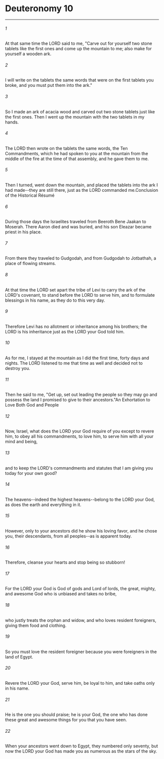 # Deuteronomy 10
***



###### 1 
At that same time the LORD said to me, "Carve out for yourself two stone tablets like the first ones and come up the mountain to me; also make for yourself a wooden ark. 

###### 2 
I will write on the tablets the same words that were on the first tablets you broke, and you must put them into the ark." 

###### 3 
So I made an ark of acacia wood and carved out two stone tablets just like the first ones. Then I went up the mountain with the two tablets in my hands. 

###### 4 
The LORD then wrote on the tablets the same words, the Ten Commandments, which he had spoken to you at the mountain from the middle of the fire at the time of that assembly, and he gave them to me. 

###### 5 
Then I turned, went down the mountain, and placed the tablets into the ark I had made--they are still there, just as the LORD commanded me.Conclusion of the Historical Résumé 

###### 6 
During those days the Israelites traveled from Beeroth Bene Jaakan to Moserah. There Aaron died and was buried, and his son Eleazar became priest in his place. 

###### 7 
From there they traveled to Gudgodah, and from Gudgodah to Jotbathah, a place of flowing streams. 

###### 8 
At that time the LORD set apart the tribe of Levi to carry the ark of the LORD's covenant, to stand before the LORD to serve him, and to formulate blessings in his name, as they do to this very day. 

###### 9 
Therefore Levi has no allotment or inheritance among his brothers; the LORD is his inheritance just as the LORD your God told him. 

###### 10 
As for me, I stayed at the mountain as I did the first time, forty days and nights. The LORD listened to me that time as well and decided not to destroy you. 

###### 11 
Then he said to me, "Get up, set out leading the people so they may go and possess the land I promised to give to their ancestors."An Exhortation to Love Both God and People 

###### 12 
Now, Israel, what does the LORD your God require of you except to revere him, to obey all his commandments, to love him, to serve him with all your mind and being, 

###### 13 
and to keep the LORD's commandments and statutes that I am giving you today for your own good? 

###### 14 
The heavens--indeed the highest heavens--belong to the LORD your God, as does the earth and everything in it. 

###### 15 
However, only to your ancestors did he show his loving favor, and he chose you, their descendants, from all peoples--as is apparent today. 

###### 16 
Therefore, cleanse your hearts and stop being so stubborn! 

###### 17 
For the LORD your God is God of gods and Lord of lords, the great, mighty, and awesome God who is unbiased and takes no bribe, 

###### 18 
who justly treats the orphan and widow, and who loves resident foreigners, giving them food and clothing. 

###### 19 
So you must love the resident foreigner because you were foreigners in the land of Egypt. 

###### 20 
Revere the LORD your God, serve him, be loyal to him, and take oaths only in his name. 

###### 21 
He is the one you should praise; he is your God, the one who has done these great and awesome things for you that you have seen. 

###### 22 
When your ancestors went down to Egypt, they numbered only seventy, but now the LORD your God has made you as numerous as the stars of the sky.

